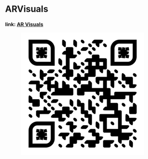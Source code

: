 # ARVisuals

### **link**: [**AR Visuals**](https://okhko.github.io/ARVisuals)

<p align="center">

<img src="https://raw.githubusercontent.com/okhko/ARVisuals/main/qr-code.png" width="400" height="400" alt="qr-code">

</p>

